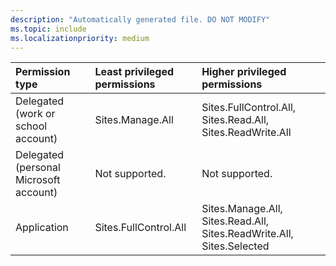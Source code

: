 ```yaml
---
description: "Automatically generated file. DO NOT MODIFY"
ms.topic: include
ms.localizationpriority: medium
---
```


|Permission type|Least privileged permissions|Higher privileged permissions|
|:---|:---|:---|
|Delegated (work or school account)|Sites.Manage.All|Sites.FullControl.All, Sites.Read.All, Sites.ReadWrite.All|
|Delegated (personal Microsoft account)|Not supported.|Not supported.|
|Application|Sites.FullControl.All|Sites.Manage.All, Sites.Read.All, Sites.ReadWrite.All, Sites.Selected|

